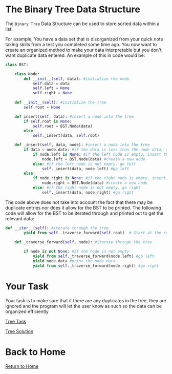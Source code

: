 # The Binary Tree Data Structure
The `Binary Tree` Data Structure can be used to store sorted data within a list.

For example, You have a data set that is disorganized from your quick note taking skills from a test you completed some time ago. You now want to create an organized method to make your data interpretable but you don't want duplicate data entered. An example of this in code would be:
```python
class BST:

    class Node:
        def __init__(self, data): #initialize the node
            self.data = data
            self.left = None
            self.right = None
         
    def __init__(self): #initialize the tree
        self.root = None

    def insert(self, data): #insert a node into the tree
        if self.root is None:
            self.root = BST.Node(data)
        else:
            self._insert(data, self.root)

    def _insert(self, data, node): #insert a node into the tree
        if data < node.data: #if the data is less than the node data, go left
            if node.left is None: #if the left node is empty, insert the data
                node.left = BST.Node(data) #create a new node
            else: #if the left node is not empty, go left
                self._insert(data, node.left) #go left
        else:
            if node.right is None: #if the right node is empty, insert the data
                node.right = BST.Node(data) #create a new node
            else: #if the right node is not empty, go right
                self._insert(data, node.right) #go right
```

The code above does not take into account the fact that there may be duplicate entries nor does it allow for the BST to be printed. The following code will allow for the BST to be iterated through and printed out to get the relevant data:
```python
def __iter__(self): #iterate through the tree
        yield from self._traverse_forward(self.root)  # Start at the root
        
    def _traverse_forward(self, node): #iterate through the tree

        if node is not None: #if the node is not empty
            yield from self._traverse_forward(node.left) #go left
            yield node.data #print the node data
            yield from self._traverse_forward(node.right) #go right
```

# Your Task
Your task is to make sure that if there are any duplicates in the tree, they are ignored and the program will let the user know as such so the data can be organized efficiently

[Tree Task](https://github.com/NicholasBoss/DataStructureTutorial/blob/master/treetask.py)

[Tree Solution](https://github.com/NicholasBoss/DataStructureTutorial/blob/master/treesolution.py)

# Back to Home

[Return to Home](https://github.com/NicholasBoss/DataStructureTutorial/blob/master/0-welcome.md)
